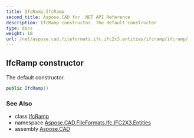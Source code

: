 ```yaml
---
title: IfcRamp.IfcRamp
second_title: Aspose.CAD for .NET API Reference
description: IfcRamp constructor. The default constructor
type: docs
weight: 10
url: /net/aspose.cad.fileformats.ifc.ifc2x3.entities/ifcramp/ifcramp/
---
```

## IfcRamp constructor

The default constructor.

```csharp
public IfcRamp()
```

### See Also

* class [IfcRamp](../)
* namespace [Aspose.CAD.FileFormats.Ifc.IFC2X3.Entities](../../ifcramp/)
* assembly [Aspose.CAD](../../../)


